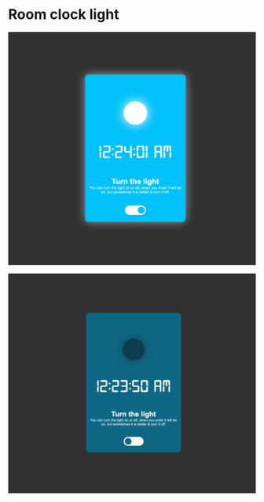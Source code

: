 # Room clock light

![Preview Image](https://raw.githubusercontent.com/ldss95/The-Light/master/images/Light%20On.png)

![Preview Image](https://raw.githubusercontent.com/ldss95/The-Light/master/images/Light%20Off.png)